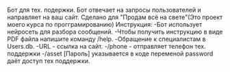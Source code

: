 Бот для тех. подержки.
Бот отвечает на запросы пользователей и направляет на ваш сайт.
Сделано для "Продам всё на свете"(Это проект моего курса по прогграмированию)
Инструкция:
-Бот использует нейросеть для разбора сообщений.
-Чтобы получить инструкцию в виде PDF файла напишите команду /help.
-Обращение к специалистам в Users.db.
-URL - ссылка на сайт.
-/phone - отправляет телефон тех. поддержки
-/asset [Пароль] указывается в коде переменой password даёт доступ тех поддержки.
